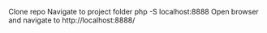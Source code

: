
Clone repo
Navigate to project folder
php -S localhost:8888
Open browser and navigate to http://localhost:8888/
